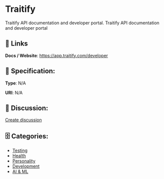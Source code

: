 # Traitify


Traitify API documentation and developer portal. Traitify API documentation and developer portal

##  🔗 Links
**Docs / Website**: https://app.traitify.com/developer

## 🧬 Specification:
**Type**: N/A

**URI**: N/A

## 💬 Discussion:
[Create discussion](https://github.com/apis-list/apis-list/discussions/new)

## 🗄️ Categories:
- [Testing](https://github.com/apis-list/apis-list#testing)
- [Health](https://github.com/apis-list/apis-list#health)
- [Personality](https://github.com/apis-list/apis-list#personality)
- [Development](https://github.com/apis-list/apis-list#development)
- [AI & ML](https://github.com/apis-list/apis-list#ai--ml)



